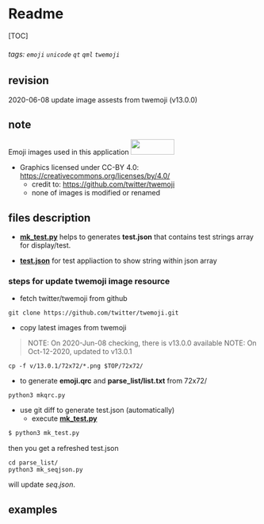 # Readme

[TOC]

###### tags: ```emoji``` ```unicode``` ```qt``` ```qml``` ```twemoji```

## revision

2020-06-08 update image assests from twemoji (v13.0.0)

## note

Emoji images used in this application <img src="https://mirrors.creativecommons.org/presskit/buttons/88x31/png/by.png" width=88 height=31>
- Graphics licensed under CC-BY 4.0: https://creativecommons.org/licenses/by/4.0/
    - credit to: https://github.com/twitter/twemoji
    - none of images is modified or renamed

## files description

- **[mk_test.py](./mk_test.py)** helps to generates **test.json** that contains test strings array for display/test.

- **[test.json](./test.json)** for test appliaction to show string within json array

### steps for update twemoji image resource

* fetch twitter/twemoji from github
```
git clone https://github.com/twitter/twemoji.git
```

* copy latest images from twemoji
> NOTE: On 2020-Jun-08 checking, there is v13.0.0 available
> NOTE: On Oct-12-2020, updated to v13.0.1
```
cp -f v/13.0.1/72x72/*.png $TOP/72x72/
```

* to generate **emoji.qrc** and **parse_list/list.txt** from 72x72/
```
python3 mkqrc.py
```

* use git diff to generate test.json (automatically)
    * execute **[mk_test.py](./mk_test.py)**
```bash
$ python3 mk_test.py
```
then you get a refreshed test.json

```base
cd parse_list/
python3 mk_seqjson.py
```

will update *seq.json*.

## examples

